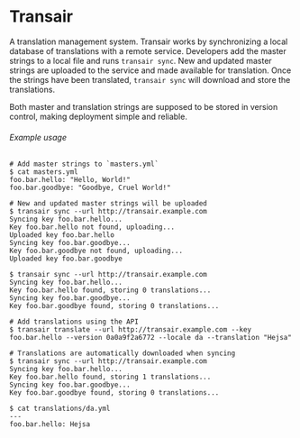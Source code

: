 # Transair

A translation management system. Transair works by synchronizing a local database of translations with a remote service. Developers add the master strings to a local file and runs `transair sync`. New and updated master strings are uploaded to the service and made available for translation. Once the strings have been translated, `transair sync` will download and store the translations.

Both master and translation strings are supposed to be stored in version control, making deployment simple and reliable.

###### Example usage

```
# Add master strings to `masters.yml`
$ cat masters.yml
foo.bar.hello: "Hello, World!"
foo.bar.goodbye: "Goodbye, Cruel World!"

# New and updated master strings will be uploaded
$ transair sync --url http://transair.example.com
Syncing key foo.bar.hello...
Key foo.bar.hello not found, uploading...
Uploaded key foo.bar.hello
Syncing key foo.bar.goodbye...
Key foo.bar.goodbye not found, uploading...
Uploaded key foo.bar.goodbye

$ transair sync --url http://transair.example.com
Syncing key foo.bar.hello...
Key foo.bar.hello found, storing 0 translations...
Syncing key foo.bar.goodbye...
Key foo.bar.goodbye found, storing 0 translations...

# Add translations using the API
$ transair translate --url http://transair.example.com --key foo.bar.hello --version 0a0a9f2a6772 --locale da --translation "Hejsa"

# Translations are automatically downloaded when syncing
$ transair sync --url http://transair.example.com
Syncing key foo.bar.hello...
Key foo.bar.hello found, storing 1 translations...
Syncing key foo.bar.goodbye...
Key foo.bar.goodbye found, storing 0 translations...

$ cat translations/da.yml
---
foo.bar.hello: Hejsa
```
